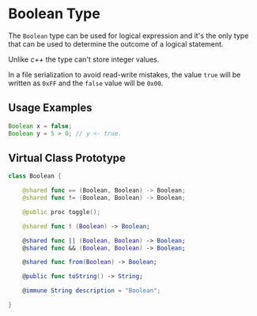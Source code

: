 
# Boolean Type

The `Boolean` type can be used for logical expression and
it's the only type that can be used to determine
the outcome of a logical statement.

Unlike *c++* the type can't store integer values.

In a file serialization to avoid read-write
mistakes, the value `true` will be written
as `0xFF` and the `false` value will be `0x00`.

## Usage Examples

``` java
Boolean x = false;
Boolean y = 5 > 0; // y <- true.
```

## Virtual Class Prototype

``` swift
class Boolean {

	@shared func == (Boolean, Boolean) -> Boolean;
	@shared func != (Boolean, Boolean) -> Boolean;

	@public proc toggle();

	@shared func ! (Boolean) -> Boolean;

	@shared func || (Boolean, Boolean) -> Boolean;
	@shared func && (Boolean, Boolean) -> Boolean;

	@shared func from(Boolean) -> Boolean;

	@public func toString() -> String;

	@immune String description = "Boolean";

}
```
